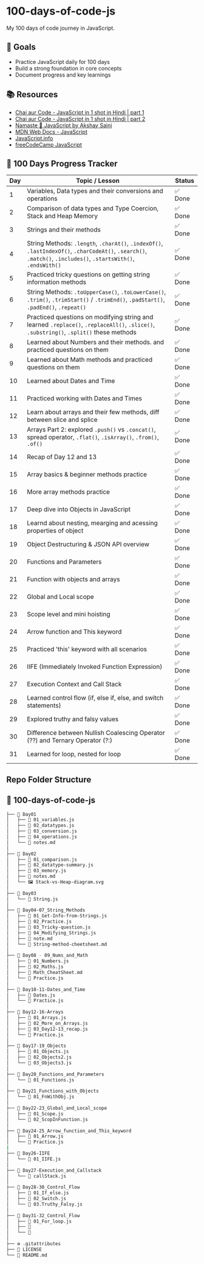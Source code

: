 # 100-days-of-code-js

My 100 days of code journey in JavaScript.

## 🚀 Goals

- Practice JavaScript daily for 100 days
- Build a strong foundation in core concepts
- Document progress and key learnings

## 📚 Resources

- [Chai aur Code - JavaScript in 1 shot in Hindi | part 1](https://www.youtube.com/watch?v=sscX432bMZo)
- [Chai aur Code - JavaScript in 1 shot in Hindi | part 2](https://www.youtube.com/watch?v=_TjtAyMkiTI)
- [Namaste 🙏 JavaScript by Akshay Saini](https://www.youtube.com/playlist?list=PLlasXeu85E9eLVlWFs-nz4p8w5sv5Zl3r)
- [MDN Web Docs - JavaScript](https://developer.mozilla.org/en-US/docs/Web/JavaScript)
- [JavaScript.info](https://javascript.info/)
- [freeCodeCamp JavaScript](https://www.freecodecamp.org/learn/javascript-algorithms-and-data-structures/)

## 📅 100 Days Progress Tracker

| Day | Topic / Lesson | Status |
|-----|----------------|--------|
| 1   | Variables, Data types and their conversions and operations | ✅ Done |
| 2   | Comparison of data types and Type Coercion, Stack and Heap Memory | ✅ Done |
| 3   | Strings and their methods | ✅ Done |
| 4   | String Methods: `.length`, `.charAt()`, `.indexOf()`, `.lastIndexOf()`, `.charCodeAt()`, `.search()`, `.match()`, `.includes()`, `.startsWith()`, `.endsWith()` | ✅ Done |
| 5   | Practiced tricky questions on getting string information methods | ✅ Done |
| 6 | String Methods: `.toUpperCase()`, `.toLowerCase()`, `.trim()`, `.trimStart()` / `.trimEnd()`, `.padStart()`, `.padEnd()`, `.repeat()` | ✅ Done |
| 7 | Practiced questions on modifying string and learned `.replace()`, `.replaceAll()`, `.slice()`, `.substring()`, `.split()` these methods| ✅ Done |
| 8 | Learned about Numbers and their methods. and practiced questions on them | ✅ Done |
| 9 | Learned about Math methods and practiced questions on them | ✅ Done |
| 10 | Learned about Dates and Time | ✅ Done |
| 11 | Practiced working with Dates and Times | ✅ Done |
| 12 | Learn about arrays and their few methods, diff between slice and splice | ✅ Done |
| 13 | Arrays Part 2: explored `.push()` vs `.concat()`, spread operator, `.flat()`, `.isArray()`, `.from()`, `.of()` | ✅ Done |
| 14 | Recap of Day 12 and 13 | ✅ Done |
| 15 | Array basics & beginner methods practice | ✅ Done |
| 16 | More array methods practice | ✅ Done |
| 17 | Deep dive into Objects in JavaScript | ✅ Done |
| 18 | Learnd about nesting, mearging and acessing properties of object | ✅ Done |
| 19 | Object Destructuring & JSON API overview | ✅ Done |
| 20 | Functions and Parameters | ✅ Done |
| 21 | Function with objects and arrays | ✅ Done |
| 22 | Global and Local scope | ✅ Done |
| 23 | Scope level and mini hoisting | ✅ Done |
| 24 | Arrow function and This keyword | ✅ Done |
| 25 | Practiced 'this' keyword with all scenarios | ✅ Done |
| 26 | IIFE (Immediately Invoked Function Expression) | ✅ Done |
| 27 | Execution Context and Call Stack | ✅ Done |
| 28 | Learned control flow (if, else if, else, and switch statements) | ✅ Done |
| 29 | Explored truthy and falsy values | ✅ Done |
| 30 | Difference between Nullish Coalescing Operator (??) and Ternary Operator (?:) | ✅ Done |
| 31 | Learned for loop, nested for loop | ✅ Done |

## Repo Folder Structure

## 📁 100-days-of-code-js

```bash
├── 📂 Day01
│   ├── 📄 01_variables.js
│   ├── 📄 02_datatypes.js
│   ├── 📄 03_conversion.js
│   ├── 📄 04_operations.js
│   └── 📝 notes.md
│
├── 📂 Day02
│   ├── 📄 01_comparison.js
│   ├── 📄 02_datatype-summary.js
│   ├── 📄 03_memory.js
│   ├── 📝 notes.md
│   └── 🖼️ Stack-vs-Heap-diagram.svg
│
├── 📂 Day03
│   └── 📄 String.js
│
├── 📂 Day04-07_String_Methods
│   ├── 📄 01_Get-Info-from-Strings.js
│   ├── 📄 02_Practice.js
│   ├── 📄 03_Tricky-question.js
│   ├── 📄 04_Modifying_Strings.js
│   ├── 📝 note.md
│   └── 📝 String-method-cheetsheet.md
│
├── 📂 Day08 - 09_Nums_and_Math
│   ├── 📄 01_Numbers.js
│   ├── 📄 02_Maths.js
│   ├── 📝 Math_CheatSheet.md
│   └── 📄 Practice.js
│
├── 📂 Day10-11-Dates_and_Time
│   ├── 📄 Dates.js
│   └── 📄 Practice.js
│
├── 📂 Day12-16-Arrays
│   ├── 📄 01_Arrays.js
│   ├── 📄 02_More_on_Arrays.js
│   ├── 📄 03_Day12-13_recap.js
│   └── 📄 Practice.js
│
├── 📂 Day17-19_Objects
│   ├── 📄 01_Objects.js
│   ├── 📄 02_Objects2.js
│   └── 📄 03_Objects3.js
│
├── 📂 Day20_Functions_and_Parameters
│   └── 📄 01_Functions.js
│
├── 📂 Day21_Functions_with_Objects
│   └── 📄 01_FnWithObj.js
│
├── 📂 Day22-23_Global_and_Local_scope
│   ├── 📄 01_Scope.js
│   └── 📄 02_ScopInFunction.js
│
├── 📂 Day24-25_Arrow_function_and_This_keyword
│   ├── 📄 01_Arrow.js
│   └── 📄 Practice.js
|
├── 📂 Day26-IIFE
│   └── 📄 01_IIFE.js
│
├── 📂 Day27-Execution_and_Callstack
│   └── 📄 callStack.js
│
├── 📂 Day28-30_Control_Flow
│   ├── 📄 01_If_else.js
│   ├── 📄 02_Switch.js
│   └── 📄 03.Truthy_Falsy.js
│
├── 📂 Day31-32_Control_Flow
│   ├── 📄 01_For_loop.js
│   ├── 📄 
│   └── 📄 
│
├── ⚙️ .gitattributes
├── 📜 LICENSE
└── 📝 README.md
